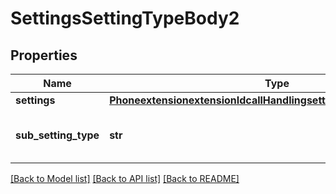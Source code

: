 # SettingsSettingTypeBody2

## Properties
Name | Type | Description | Notes
------------ | ------------- | ------------- | -------------
**settings** | [**PhoneextensionextensionIdcallHandlingsettingssettingTypeSettings**](PhoneextensionextensionIdcallHandlingsettingssettingTypeSettings.md) |  | [optional] 
**sub_setting_type** | **str** | The type of sub-setting:  * &#x60;call_forwarding&#x60;  * &#x60;holiday&#x60; | [optional] 

[[Back to Model list]](../README.md#documentation-for-models) [[Back to API list]](../README.md#documentation-for-api-endpoints) [[Back to README]](../README.md)

